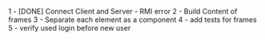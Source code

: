 1 - [DONE] Connect Client and Server - RMI error
2 - Build Content of frames
3 - Separate each element as a component
4 - add tests for frames
5 - verify used login before new user